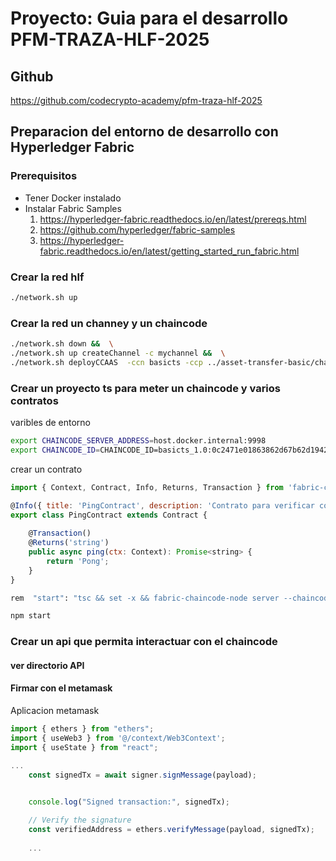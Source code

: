 # Proyecto: Guia para el desarrollo PFM-TRAZA-HLF-2025

## Github

https://github.com/codecrypto-academy/pfm-traza-hlf-2025

## Preparacion del entorno de desarrollo con Hyperledger Fabric

### Prerequisitos

- Tener Docker instalado
- Instalar Fabric Samples
  1. https://hyperledger-fabric.readthedocs.io/en/latest/prereqs.html
  2. https://github.com/hyperledger/fabric-samples
  3. https://hyperledger-fabric.readthedocs.io/en/latest/getting_started_run_fabric.html

### Crear la red hlf

```bash
./network.sh up
```

### Crear la red un channey y un chaincode

```bash
./network.sh down &&  \
./network.sh up createChannel -c mychannel &&  \
./network.sh deployCCAAS  -ccn basicts -ccp ../asset-transfer-basic/chaincode-typescript
```

### Crear un proyecto ts para meter un chaincode y varios contratos

varibles de entorno
```bash
export CHAINCODE_SERVER_ADDRESS=host.docker.internal:9998
export CHAINCODE_ID=CHAINCODE_ID=basicts_1.0:0c2471e01863862d67b62d19420ae1fffc029c2cf6c3e3f12933a776d781204c
```

crear un contrato

```js
import { Context, Contract, Info, Returns, Transaction } from 'fabric-contract-api';

@Info({ title: 'PingContract', description: 'Contrato para verificar conectividad' })
export class PingContract extends Contract {
    
    @Transaction()
    @Returns('string')
    public async ping(ctx: Context): Promise<string> {
        return 'Pong';
    }
} 
```

```bash
rem  "start": "tsc && set -x && fabric-chaincode-node server --chaincode-address=$CHAINCODE_SERVER_ADDRESS --chaincode-id=$CHAINCODE_ID"

npm start
```



### Crear un api que permita interactuar con el chaincode

#### ver directorio API

#### Firmar con el metamask
Aplicacion metamask

```js
import { ethers } from "ethers";
import { useWeb3 } from '@/context/Web3Context';
import { useState } from "react";

...
    const signedTx = await signer.signMessage(payload);

    
    console.log("Signed transaction:", signedTx);

    // Verify the signature
    const verifiedAddress = ethers.verifyMessage(payload, signedTx);
    
    ...
    

```
